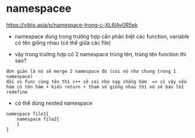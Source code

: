 # namespacee
https://viblo.asia/p/namespace-trong-c-XL6lAv0R5ek

- namespace dùng trong trường hợp cần phân biệt các function, variable có tên giống nhau (có thể giữa các file)

- vậy trong trường hợp có 2 namespace trùng tên, trùng tên function thì sao?
```
đơn giản là nó sẽ merge 2 namespace đó (coi nó như chung trong 1 namespace)
đối vs func cùng tên thì c++ sẽ coi như nạp chồng hàm  => vì vậy nếu hàm có tên hàm + kiểu return + tham số giống nhau thì nó sẽ báo lỗi redefine
```

- có thể dùng nested namespace
```
namespace file1{
    namespace file2{
    }
}
```
